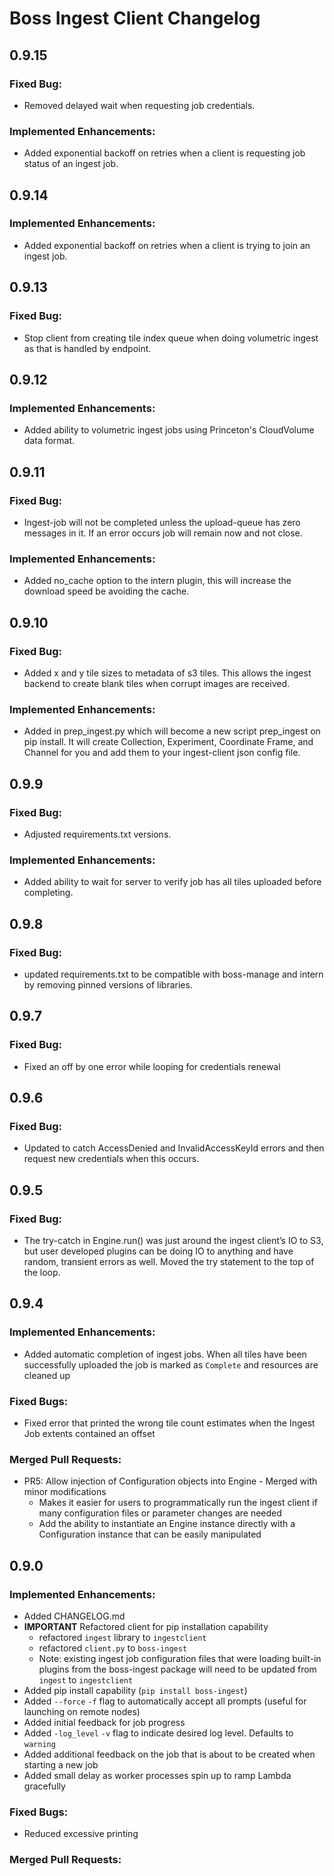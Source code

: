 # Boss Ingest Client Changelog

## 0.9.15

### Fixed Bug:

*  Removed delayed wait when requesting job credentials. 

### Implemented Enhancements:

* Added exponential backoff on retries when a client is requesting job status of an ingest job.


## 0.9.14

### Implemented Enhancements:

* Added exponential backoff on retries when a client is trying to join an ingest job.

## 0.9.13

### Fixed Bug:

*  Stop client from creating tile index queue when doing volumetric ingest as that is handled by endpoint.

## 0.9.12

### Implemented Enhancements:

* Added ability to volumetric ingest jobs using Princeton's CloudVolume data format.


## 0.9.11

### Fixed Bug:

* Ingest-job will not be completed unless the upload-queue has zero messages in it.  If an error occurs job will remain now and not close. 


### Implemented Enhancements:

* Added no_cache option to the intern plugin, this will increase the download speed be avoiding the cache.



## 0.9.10

### Fixed Bug:

* Added x and y tile sizes to metadata of s3 tiles.  This allows the ingest backend to create blank tiles when corrupt images are received. 

### Implemented Enhancements:

* Added in prep_ingest.py which will become a new script prep_ingest on pip install.  It will create Collection, Experiment, Coordinate Frame, and Channel for you and add them to your ingest-client json config file.


## 0.9.9

### Fixed Bug:

* Adjusted requirements.txt versions. 

### Implemented Enhancements:

* Added ability to wait for server to verify job has all tiles uploaded before completing. 

## 0.9.8

### Fixed Bug:

* updated requirements.txt to be compatible with boss-manage and intern by removing pinned versions of libraries.

## 0.9.7

### Fixed Bug:

* Fixed an off by one error while looping for credentials renewal


## 0.9.6

### Fixed Bug:

* Updated to catch AccessDenied and InvalidAccessKeyId errors and then request new credentials when this occurs.

## 0.9.5

### Fixed Bug:

* The try-catch in Engine.run() was just around the ingest client’s IO to S3, but user developed plugins can be doing IO to anything and have random, transient errors as well. Moved the try statement to the top of the loop.

## 0.9.4

### Implemented Enhancements:

* Added automatic completion of ingest jobs. When all tiles have been successfully uploaded the job is marked as `Complete` and resources are cleaned up

### Fixed Bugs:

* Fixed error that printed the wrong tile count estimates when the Ingest Job extents contained an offset

### Merged Pull Requests:

- PR5: Allow injection of Configuration objects into Engine - Merged with minor modifications
    - Makes it easier for users to programmatically run the ingest client if many configuration files or parameter changes are needed
    - Add the ability to instantiate an Engine instance directly with a Configuration instance that can be easily manipulated


## 0.9.0

### Implemented Enhancements:

* Added CHANGELOG.md
* **IMPORTANT** Refactored client for pip installation capability
    - refactored `ingest` library to `ingestclient`
    - refactored `client.py` to `boss-ingest`
    - Note: existing ingest job configuration files that were loading built-in plugins from the boss-ingest package will need to be updated from `ingest` to `ingestclient`
* Added pip install capability (`pip install boss-ingest`)
* Added `--force` `-f` flag to automatically accept all prompts (useful for launching on remote nodes)
* Added initial feedback for job progress
* Added `-log_level` `-v` flag to indicate desired log level. Defaults to `warning`
* Added additional feedback on the job that is about to be created when starting a new job
* Added small delay as worker processes spin up to ramp Lambda gracefully

### Fixed Bugs:
* Reduced excessive printing

### Merged Pull Requests: